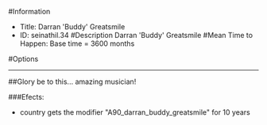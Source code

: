 #Information
 - Title: Darran 'Buddy' Greatsmile
 - ID: seinathil.34
#Description
Darran 'Buddy' Greatsmile
#Mean Time to Happen:
Base time = 3600 months

#Options

___
##Glory be to this... amazing musician!

###Efects:<ul><li>country gets the modifier "A90_darran_buddy_greatsmile" for 10 years</li></ul>
